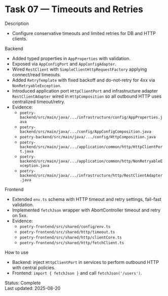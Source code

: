 <!--
File: 07-timeouts-and-retries.md
Purpose: Task log for configuring timeouts and retries for DB/HTTP.
All Rights Reserved. Arodi Emmanuel
-->

# Task 07 — Timeouts and Retries

Description

- Configure conservative timeouts and limited retries for DB and HTTP clients.

Backend

- Added typed properties in `AppProperties` with validation.
- Exposed via `AppConfigPort` and `AppConfigAdapter`.
- Wired `RestClient` with `SimpleClientHttpRequestFactory` applying connect/read
  timeouts.
- Added `RetryTemplate` with fixed backoff and do-not-retry for 4xx via
  `NonRetryableException`.
- Introduced application port `HttpClientPort` and infrastructure adapter
  `RestClientAdapter` wired in `HttpComposition` so all outbound HTTP uses
  centralized timeout/retry.
- Evidence:
  - `poetry-backend/src/main/java/.../infrastructure/config/AppProperties.java`
  - `poetry-backend/src/main/java/.../config/AppConfigComposition.java`
  - `poetry-backend/src/main/java/.../config/HttpComposition.java`
  - `poetry-backend/src/main/java/.../application/common/http/HttpClientPort.java`
  - `poetry-backend/src/main/java/.../application/common/http/NonRetryableException.java`
  - `poetry-backend/src/main/java/.../infrastructure/http/RestClientAdapter.java`

Frontend

- Extended `env.ts` schema with HTTP timeout and retry settings, fail-fast
  validation.
- Implemented `fetchJson` wrapper with AbortController timeout and retry on 5xx.
- Evidence:
  - `poetry-frontend/src/shared/config/env.ts`
  - `poetry-frontend/src/shared/http/timeout.ts`
  - `poetry-frontend/src/shared/http/clientCore.ts`
  - `poetry-frontend/src/shared/http/fetchClient.ts`

How to use

- Backend: inject `HttpClientPort` in services to perform outbound HTTP with
  central policies.
- Frontend: `import { fetchJson }` and call `fetchJson('/users')`.

Status: Complete  
Last updated: 2025-08-20
